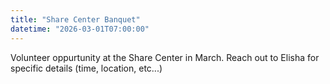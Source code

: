 ```yaml
---
title: "Share Center Banquet"
datetime: "2026-03-01T07:00:00"
---
```

Volunteer oppurtunity at the Share Center in March. Reach out to Elisha for specific details (time, location, etc...)